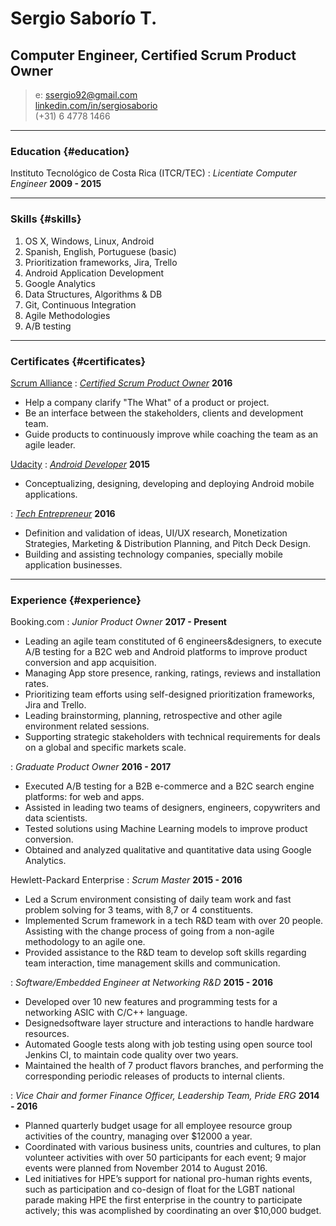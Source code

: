 # Sergio Saborío T.
## Computer Engineer, Certified Scrum Product Owner

> e: ssergio92@gmail.com  
> [linkedin.com/in/sergiosaborio](https://cr.linkedin.com/in/sergiosaborio)  
> (+31) 6 4778 1466

------

### Education {#education}

Instituto Tecnológico de Costa Rica (ITCR/TEC)
: *Licentiate Computer Engineer*
  __2009 - 2015__

------

### Skills {#skills}

1. OS X, Windows, Linux, Android
1. Spanish, English, Portuguese (basic)
1. Prioritization frameworks, Jira, Trello
1. Android Application Development
1. Google Analytics
1. Data Structures, Algorithms & DB
1. Git, Continuous Integration
1. Agile Methodologies
1. A/B testing

------

### Certificates {#certificates}

[Scrum Alliance](https://www.scrumalliance.org/)
: *[Certified Scrum Product Owner](https://github.com/tser91/Certifications)*
  __2016__
- Help a company clarify "The What" of a product or project.  
- Be an interface between the stakeholders, clients and development team.  
- Guide products to continuously improve while coaching the team as an agile leader.  

[Udacity](https://www.udacity.com)
: *[Android Developer](https://github.com/tser91/Certifications)*
  __2015__
- Conceptualizing, designing, developing and deploying Android mobile applications.  

: *[Tech Entrepreneur](https://github.com/tser91/Certifications)*
  __2016__
- Definition and validation of ideas, UI/UX research, Monetization Strategies, Marketing & Distribution Planning, and Pitch Deck Design.  
- Building and assisting technology companies, specially mobile application businesses.  

-------

### Experience {#experience}

Booking.com
: *Junior Product Owner*
  __2017 - Present__
- Leading an agile team constituted of 6 engineers&designers, to execute A/B testing for a B2C web and Android platforms to improve product conversion and app acquisition.  
- Managing App store presence, ranking, ratings, reviews and installation rates.  
- Prioritizing team efforts using self-designed prioritization frameworks, Jira and Trello.  
- Leading brainstorming, planning, retrospective and other agile environment related sessions.  
- Supporting strategic stakeholders with technical requirements for deals on a global and specific markets scale. 

: *Graduate Product Owner*
  __2016 - 2017__
- Executed A/B testing for a B2B e-commerce and a B2C search engine platforms: for web and apps.  
- Assisted in leading two teams of designers, engineers, copywriters and data scientists.  
- Tested solutions using Machine Learning models to improve product conversion.  
- Obtained and analyzed qualitative and quantitative data using Google Analytics.  

Hewlett-Packard Enterprise
: *Scrum Master*
  __2015 - 2016__
- Led a Scrum environment consisting of daily team work and fast problem solving for 3 teams, with 8,7 or 4 constituents.  
- Implemented Scrum framework in a tech R&D team with over 20 people. Assisting with the change process of going from a non-agile methodology to an agile one.  
- Provided assistance to the R&D team to develop soft skills regarding team interaction, time management skills and communication.  

: *Software/Embedded Engineer at Networking R&D*
  __2015 - 2016__
- Developed over 10 new features and programming tests for a networking ASIC with C/C++ language.  
- Designedsoftware layer structure and interactions to handle hardware resources.  
- Automated Google tests along with job testing using open source tool Jenkins CI, to maintain code quality over two years.  
- Maintained the health of 7 product flavors branches, and performing the corresponding periodic releases of products to internal clients.

: *Vice Chair and former Finance Officer, Leadership Team, Pride ERG*
  __2014 - 2016__
  - Planned quarterly budget usage for all employee resource group activities of the country, managing over $12000 a year.  
  - Coordinated with various business units, countries and cultures, to plan volunteer activities with over 50 participants for each event; 9 major events were planned from November 2014 to August 2016.  
  - Led initiatives for HPE’s support for national pro-human rights events, such as participation and co-design of float for the LGBT national parade making HPE the first enterprise in the country to participate actively; this was acomplished by coordinating an over $10,000 budget.
